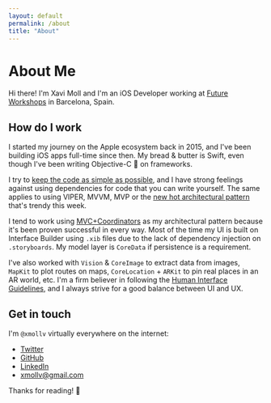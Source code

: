 ```yaml
---
layout: default
permalink: /about
title: "About"
---
```

# About Me
Hi there! I'm Xavi Moll and I'm an iOS Developer working at [Future Workshops](https://www.futureworkshops.com) in Barcelona, Spain.

## How do I work
I started my journey on the Apple ecosystem back in 2015, and I've been building iOS apps full-time since then. My bread & butter is Swift, even though I've been writing Objective-C 🦕 on frameworks.

I try to [keep the code as simple as possible](https://en.wikipedia.org/wiki/KISS_principle), and I have strong feelings against using dependencies for code that you can write yourself. The same applies to using VIPER, MVVM, MVP or the [new hot architectural pattern](https://iosarchitecture.top) that's trendy this week.

I tend to work using [MVC+Coordinators](http://khanlou.com/2015/01/the-coordinator/) as my architectural pattern because it's been proven successful in every way. Most of the time my UI is built on Interface Builder using `.xib` files due to the lack of dependency injection on `.storyboards`. My model layer is `CoreData` if persistence is a requirement.

I've also worked with `Vision` & `CoreImage` to extract data from images, `MapKit` to plot routes on maps, `CoreLocation` + `ARKit` to pin real places in an AR world, etc. I'm a firm believer in following the [Human Interface Guidelines](https://developer.apple.com/design/human-interface-guidelines/ios/overview/themes/), and I always strive for a good balance between UI and UX.

## Get in touch

I'm `@xmollv` virtually everywhere on the internet:

- [Twitter](https://twitter.com/xmollv)
- [GitHub](https://github.com/xmollv)
- [LinkedIn](https://www.linkedin.com/in/xmollv)
- [xmollv@gmail.com](mailto:xmollv@gmail.com)

Thanks for reading! 👋